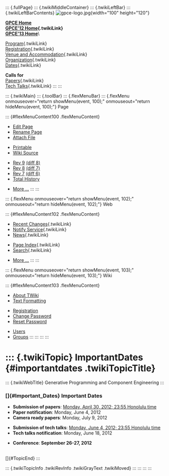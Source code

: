 ::: {.fullPage}
::: {.twikiMiddleContainer}
::: {.twikiLeftBar}
::: {.twikiLeftBarContents}
![gpce-logo.jpg](../pub/GPCE12/WebLeftBar/gpce-logo.jpg){width="100"
height="120"}

**[GPCE Home](http://program-transformation.org/Gpce)**\
**[GPCE\'12 Home](WebHome){.twikiLink}**\
**[GPCE\'13 Home](http://program-transformation.org/GPCE13/WebHome)**\

[Program](ConferenceProgram){.twikiLink}\
[Registration](GpceRegistration){.twikiLink}\
[Venue and Accommodation](VenueAccomodation){.twikiLink}\
[Organization](ConferenceOrganization){.twikiLink}\
[Dates](ImportantDates){.twikiLink}

**Calls for**\
[Papers](CallForPapers){.twikiLink}\
[Tech Talks](CallForTechTalks){.twikiLink}
:::
:::

::: {.twikiMain}
::: {.toolBar}
::: {.flexMenuBar}
::: {.flexMenu onmouseover="return showMenu(event, 100);" onmouseout="return hideMenu(event, 100);"}
Page

::: {#flexMenuContent100 .flexMenuContent}
-   [Edit
    Page](http://www.program-transformation.org/edit/GPCE12/ImportantDates?t=1536827544)
-   [Rename
    Page](http://www.program-transformation.org/rename/GPCE12/ImportantDates)
-   [Attach
    File](http://www.program-transformation.org/attach/GPCE12/ImportantDates)

<!-- -->

-   [Printable](http://www.program-transformation.org/view/GPCE12/ImportantDates?skin=print.pattern)
-   [Wiki
    Source](http://www.program-transformation.org/view/GPCE12/ImportantDates?skin=text&raw=on&contenttype=text/plain)

<!-- -->

-   [Rev
    9](http://www.program-transformation.org/view/GPCE12/ImportantDates?rev=1.9)
    [(diff 8)](http://www.program-transformation.org/rdiff/GPCE12/ImportantDates?rev1=1.9&rev2=1.8)
-   [Rev
    8](http://www.program-transformation.org/view/GPCE12/ImportantDates?rev=1.8)
    [(diff 7)](http://www.program-transformation.org/rdiff/GPCE12/ImportantDates?rev1=1.8&rev2=1.7)
-   [Rev
    7](http://www.program-transformation.org/view/GPCE12/ImportantDates?rev=1.7)
    [(diff 6)](http://www.program-transformation.org/rdiff/GPCE12/ImportantDates?rev1=1.7&rev2=1.6)
-   [Total
    History](http://www.program-transformation.org/rdiff/GPCE12/ImportantDates)

<!-- -->

-   [More
    \...](http://www.program-transformation.org/oops/GPCE12/ImportantDates?template=oopsmore&param1=1.9&param2=1.9)
:::
:::

::: {.flexMenu onmouseover="return showMenu(event, 102);" onmouseout="return hideMenu(event, 102);"}
Web

::: {#flexMenuContent102 .flexMenuContent}
-   [Recent Changes](WebChanges){.twikiLink}
-   [Notify Service](WebNotify){.twikiLink}
-   [News](WebNews){.twikiLink}

<!-- -->

-   [Page Index](WebIndex){.twikiLink}
-   [Search](WebSearch){.twikiLink}

<!-- -->

-   [More
    \...](http://www.program-transformation.org/oops/GPCE12/ImportantDates?template=oopsmore&param1=1.9&param2=1.9)
:::
:::

::: {.flexMenu onmouseover="return showMenu(event, 103);" onmouseout="return hideMenu(event, 103);"}
Wiki

::: {#flexMenuContent103 .flexMenuContent}
-   [About
    TWiki](http://www.program-transformation.org/view/TWiki/WebHome)
-   [Text
    Formatting](http://www.program-transformation.org/view/TWiki/TextFormattingRules)

<!-- -->

-   [Registration](http://www.program-transformation.org/view/TWiki/TWikiRegistration)
-   [Change
    Password](http://www.program-transformation.org/view/TWiki/ChangePassword)
-   [Reset
    Password](http://www.program-transformation.org/view/TWiki/ResetPassword)

<!-- -->

-   [Users](http://www.program-transformation.org/view/Main/TWikiUsers)
-   [Groups](http://www.program-transformation.org/view/Main/TWikiGroups)
:::
:::
:::
:::

::: {.twikiTopic}
ImportantDates {#importantdates .twikiTopicTitle}
==============

::: {.twikiWebTitle}
Generative Programming and Component Engineering
:::

### []{#Important_Dates} Important Dates

-   **Submission of papers**: [Monday, April 30, 2012; 23:55 Honolulu
    time](http://www.timeanddate.com/worldclock/fixedtime.html?iso=20120430T2355&p1=103)
-   **Paper notification**: Monday, June 4, 2012
-   **Camera ready papers**: Monday, July 9, 2012

<!-- -->

-   **Submission of tech talks**: [Monday, June 4, 2012; 23:55 Honolulu
    time](http://www.timeanddate.com/worldclock/fixedtime.html?iso=20120604T2355&p1=103)
-   **Tech talks notification**: Monday, June 18, 2012

<!-- -->

-   **Conference**: **September 26-27, 2012**

\
[]{#TopicEnd}
:::

::: {.twikiTopicInfo .twikiRevInfo .twikiGrayText .twikiMoved}
:::
:::
:::
:::
